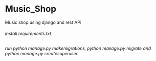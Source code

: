 # Music_Shop
Music shop using django and rest API
###### install requirements.txt 
###### run python manage.py makemigrations, python manage.py migrate and python manage.py createsuperuser
